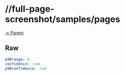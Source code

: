 
# //full-page-screenshot/samples/pages

[→ Parent](../..)


## Raw


```yaml
p90range: 0
confidence: .nan
p90confidence: .nan

```

